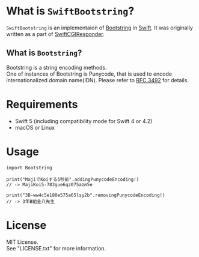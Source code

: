 # What is `SwiftBootstring`?

`SwiftBootstring` is an implementaion of [Bootstring](https://tools.ietf.org/html/rfc3492) in [Swift](https://swift.org/).
It was originally written as a part of [SwiftCGIResponder](https://github.com/YOCKOW/SwiftCGIResponder).


## What is `Bootstring`?

Bootstring is a string encoding methods.  
One of instances of Bootstring is Punycode, that is used to encode  internationalized domain name(IDN).
Please refer to [RFC 3492](https://tools.ietf.org/html/rfc3492) for details.


# Requirements

- Swift 5 (including compatibility mode for Swift 4 or 4.2)
- macOS or Linux


# Usage

```
import Bootstring

print("MajiでKoiする5秒前".addingPunycodeEncoding!)
// -> MajiKoi5-783gue6qz075azm5e

print("3B-ww4c5e180e575a65lsy2b".removingPunycodeEncoding!)
// -> 3年B組金八先生
```


# License

MIT License.  
See "LICENSE.txt" for more information.
